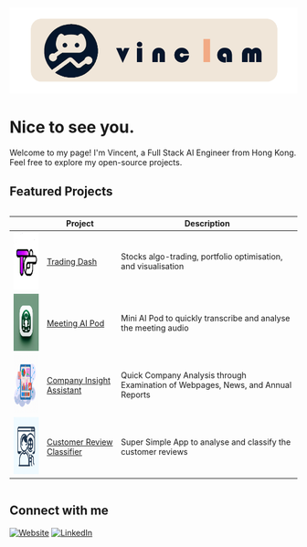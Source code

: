 ![Banner](img/logo.png)

# Nice to see you.

Welcome to my page! I'm Vincent, a Full Stack AI Engineer from Hong Kong. Feel free to explore my open-source projects.

## Featured Projects

<div style="max-height: 500px; overflow-y: auto;">
  <table>
    <thead>
      <tr>
        <th></th>
        <th>Project</th>
        <th>Description</th>
      </tr>
    </thead>
    <tbody>
      <tr>
        <td><img src="https://github.com/vinc1am/trading-dash/raw/main/assets/images/logo.svg" width="100" height="100"></td>
        <td><a href="https://github.com/vinc1am/trading-dash">Trading Dash</a></td>
        <td>Stocks algo-trading, portfolio optimisation, and visualisation</td>
      </tr>
      <tr>
        <td><img src="https://github.com/vinc1am/meeting-ai-pod/raw/main/static/img/icon.png" width="100" height="100"></td>
        <td><a href="https://github.com/vinc1am/meeting-ai-pod">Meeting AI Pod</a></td>
        <td>Mini AI Pod to quickly transcribe and analyse the meeting audio</td>
      </tr>
      <tr>
        <td><img src="https://github.com/vinc1am/company-insight-llm/raw/main/img/icon.png" width="100" height="100"></td>
        <td><a href="https://github.com/vinc1am/company-insight-llm">Company Insight Assistant</a></td>
        <td>Quick Company Analysis through Examination of Webpages, News, and Annual Reports</td>
      </tr>
      <tr>
        <td><img src="https://github.com/vinc1am/customer-review-classifier/raw/main/img/icon.png" width="100" height="100"></td>
        <td><a href="https://github.com/vinc1am/customer-review-classifier">Customer Review Classifier</a></td>
        <td>Super Simple App to analyse and classify the customer reviews</td>
      </tr>
    </tbody>
  </table>
</div>

## Connect with me

[![Website](https://img.shields.io/badge/Website-000000?style=for-the-badge&logo=About.me&logoColor=white)](https://www.vinc1am.com)
[![LinkedIn](https://img.shields.io/badge/LinkedIn-0077B5?style=for-the-badge&logo=linkedin&logoColor=white)](https://www.linkedin.com/in/vinc1am/)
